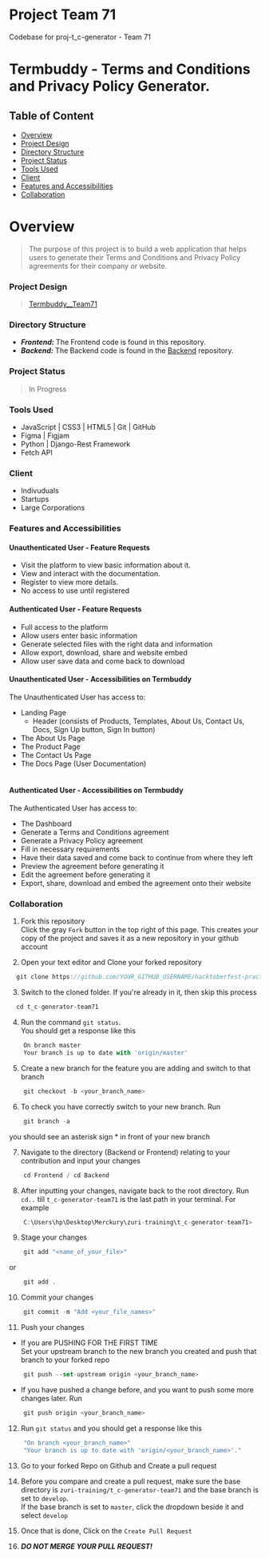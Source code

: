 # Project Team 71
Codebase for proj-t_c-generator - Team 71
<br>

# Termbuddy - Terms and Conditions and Privacy Policy Generator.

## Table of Content

* [Overview](#overview)
* [Project Design](#project-design)
* [Directory Structure](#directory-structure)
* [Project Status](#project-status)
* [Tools Used](#tools-used)
* [Client](#client)
* [Features and Accessibilities](#features-and-accessibilities)
* [Collaboration](#collaboration)

# Overview
> The purpose of this project is to build a web application that helps users to generate their Terms and Conditions and Privacy Policy agreements for their company or website. 

### Project Design
> <a href="https://bit.ly/3Q2pn1C">Termbuddy__Team71</a>


### Directory Structure
- ***Frontend:*** The Frontend code is found in this repository.
- ***Backend:*** The Backend code is found in the <a href="https://github.com/zuri-training/t_c-generator_team71_BE">Backend</a> repository.


### Project Status
> In Progress


### Tools Used
- JavaScript | CSS3 | HTML5 | Git | GitHub
- Figma | Figjam
- Python | Django-Rest Framework
- Fetch API 

### Client
- Indivuduals
- Startups
- Large Corporations

### Features and Accessibilities

#### Unauthenticated User - Feature Requests
- Visit the platform to view basic information about it.
- View and interact with the documentation.
- Register to view more details.
- No access to use until registered

#### Authenticated User - Feature Requests
- Full access to the platform
- Allow users enter basic information
- Generate selected files with the right data and information
- Allow export, download, share and website embed
- Allow user save data and come back to download


#### Unauthenticated User - Accessibilities on Termbuddy
The Unauthenticated User has access to: <br />
- Landing Page
    - Header (consists of Products, Templates, About Us, Contact Us, Docs, Sign Up button, Sign In button)
- The About Us Page
- The Product Page
- The Contact Us Page
- The Docs Page (User Documentation) <br /><br />

#### Authenticated User - Accessibilities on Termbuddy
The Authenticated User has access to: <br />
- The Dashboard
- Generate a Terms and Conditions agreement
- Generate a Privacy Policy agreement
- Fill in necessary requirements
- Have their data saved and come back to continue from where they left
- Preview the agreement before generating it
- Edit the agreement before generating it
- Export, share, download and embed the agreement onto their website 

### Collaboration
1. Fork this repository <br />
Click the gray `Fork` button in the top right of this page. This creates *your* copy of the project and saves it as a new repository in your github account

2. Open your text editor and  Clone your forked repository 
```js
  git clone https://github.com/YOUR_GITHUB_USERNAME/hacktoberfest-practice.git
```

3. Switch to the cloned folder. If you're already in it, then skip this process 
```js
  cd t_c-generator-team71
```

4. Run the command `git status`. <br /> You should get a response like this
```js
    On branch master
    Your branch is up to date with 'origin/master'
```

5. Create a new branch for the feature you are adding and switch to that branch
```js
    git checkout -b <your_branch_name>
```

6. To check you have correctly switch to your new branch. Run 
```js
    git branch -a
```
you should see an asterisk sign * in front of your new branch

7. Navigate to the directory (Backend or Frontend) relating to your contribution and input your changes
```js
    cd Frontend / cd Backend
```
8. After inputting your changes, navigate back to the root directory. Run `cd..` till `t_c-generator-team71` is the last path in your terminal. For example
```js
    C:\Users\hp\Desktop\Merckury\zuri-training\t_c-generator-team71>
```

9. Stage your changes
```js
    git add "<name_of_your_file>"
```

or 

```js
    git add .
```

10. Commit your changes
```js
    git commit -m "Add <your_file_names>"
```

11. Push your changes
- If you are PUSHING FOR THE FIRST TIME <br />
 Set your upstream branch to the new branch you created and push that branch to your forked repo
```js
    git push --set-upstream origin <your_branch_name>
```
- If you have pushed a change before, and you want to push some more changes later. Run
```js
    git push origin <your_branch_name>
```

12. Run `git status` and you should get a response like this
```js
    "On branch <your_branch_name>"
    "Your branch is up to date with 'origin/<your_branch_name>'."
```

13. Go to your forked Repo on Github and Create a pull request

14. Before you compare and create a pull request, make sure the base directory is `zuri-training/t_c-generator-team71` and the base branch is set to `develop`. <br />
If the base branch is set to `master`, click the dropdown beside it and select `develop`

15. Once that is done, Click on the `Create Pull Request`

16. ***DO NOT MERGE YOUR PULL REQUEST!***
